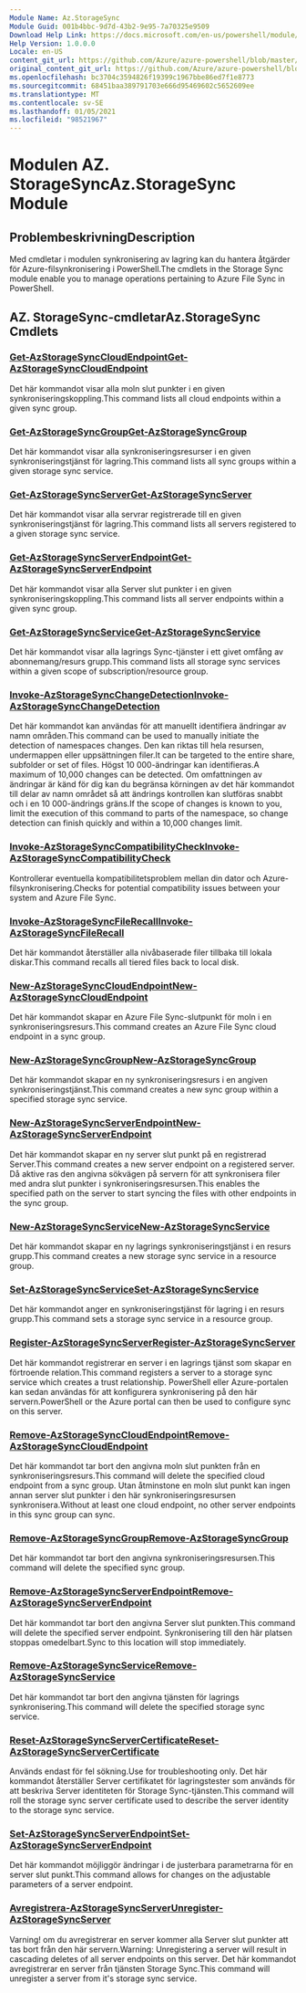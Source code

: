 ```yaml
---
Module Name: Az.StorageSync
Module Guid: 001b4bbc-9d7d-43b2-9e95-7a70325e9509
Download Help Link: https://docs.microsoft.com/en-us/powershell/module/az.storagesync
Help Version: 1.0.0.0
Locale: en-US
content_git_url: https://github.com/Azure/azure-powershell/blob/master/src/StorageSync/StorageSync/help/Az.StorageSync.md
original_content_git_url: https://github.com/Azure/azure-powershell/blob/master/src/StorageSync/StorageSync/help/Az.StorageSync.md
ms.openlocfilehash: bc3704c3594826f19399c1967bbe86ed7f1e8773
ms.sourcegitcommit: 68451baa389791703e666d95469602c5652609ee
ms.translationtype: MT
ms.contentlocale: sv-SE
ms.lasthandoff: 01/05/2021
ms.locfileid: "98521967"
---
```

# <span data-ttu-id="1f587-101">Modulen AZ. StorageSync</span><span class="sxs-lookup"><span data-stu-id="1f587-101">Az.StorageSync Module</span></span>
## <span data-ttu-id="1f587-102">Problembeskrivning</span><span class="sxs-lookup"><span data-stu-id="1f587-102">Description</span></span>
<span data-ttu-id="1f587-103">Med cmdletar i modulen synkronisering av lagring kan du hantera åtgärder för Azure-filsynkronisering i PowerShell.</span><span class="sxs-lookup"><span data-stu-id="1f587-103">The cmdlets in the Storage Sync module enable you to manage operations pertaining to Azure File Sync in PowerShell.</span></span>

## <span data-ttu-id="1f587-104">AZ. StorageSync-cmdletar</span><span class="sxs-lookup"><span data-stu-id="1f587-104">Az.StorageSync Cmdlets</span></span>
### [<span data-ttu-id="1f587-105">Get-AzStorageSyncCloudEndpoint</span><span class="sxs-lookup"><span data-stu-id="1f587-105">Get-AzStorageSyncCloudEndpoint</span></span>](Get-AzStorageSyncCloudEndpoint.md)
<span data-ttu-id="1f587-106">Det här kommandot visar alla moln slut punkter i en given synkroniseringskoppling.</span><span class="sxs-lookup"><span data-stu-id="1f587-106">This command lists all cloud endpoints within a given sync group.</span></span>

### [<span data-ttu-id="1f587-107">Get-AzStorageSyncGroup</span><span class="sxs-lookup"><span data-stu-id="1f587-107">Get-AzStorageSyncGroup</span></span>](Get-AzStorageSyncGroup.md)
<span data-ttu-id="1f587-108">Det här kommandot visar alla synkroniseringsresurser i en given synkroniseringstjänst för lagring.</span><span class="sxs-lookup"><span data-stu-id="1f587-108">This command lists all sync groups within a given storage sync service.</span></span>

### [<span data-ttu-id="1f587-109">Get-AzStorageSyncServer</span><span class="sxs-lookup"><span data-stu-id="1f587-109">Get-AzStorageSyncServer</span></span>](Get-AzStorageSyncServer.md)
<span data-ttu-id="1f587-110">Det här kommandot visar alla servrar registrerade till en given synkroniseringstjänst för lagring.</span><span class="sxs-lookup"><span data-stu-id="1f587-110">This command lists all servers registered to a given storage sync service.</span></span>

### [<span data-ttu-id="1f587-111">Get-AzStorageSyncServerEndpoint</span><span class="sxs-lookup"><span data-stu-id="1f587-111">Get-AzStorageSyncServerEndpoint</span></span>](Get-AzStorageSyncServerEndpoint.md)
<span data-ttu-id="1f587-112">Det här kommandot visar alla Server slut punkter i en given synkroniseringskoppling.</span><span class="sxs-lookup"><span data-stu-id="1f587-112">This command lists all server endpoints within a given sync group.</span></span>

### [<span data-ttu-id="1f587-113">Get-AzStorageSyncService</span><span class="sxs-lookup"><span data-stu-id="1f587-113">Get-AzStorageSyncService</span></span>](Get-AzStorageSyncService.md)
<span data-ttu-id="1f587-114">Det här kommandot visar alla lagrings Sync-tjänster i ett givet omfång av abonnemang/resurs grupp.</span><span class="sxs-lookup"><span data-stu-id="1f587-114">This command lists all storage sync services within a given scope of subscription/resource group.</span></span>

### [<span data-ttu-id="1f587-115">Invoke-AzStorageSyncChangeDetection</span><span class="sxs-lookup"><span data-stu-id="1f587-115">Invoke-AzStorageSyncChangeDetection</span></span>](Invoke-AzStorageSyncChangeDetection.md)
<span data-ttu-id="1f587-116">Det här kommandot kan användas för att manuellt identifiera ändringar av namn områden.</span><span class="sxs-lookup"><span data-stu-id="1f587-116">This command can be used to manually initiate the detection of namespaces changes.</span></span> <span data-ttu-id="1f587-117">Den kan riktas till hela resursen, undermappen eller uppsättningen filer.</span><span class="sxs-lookup"><span data-stu-id="1f587-117">It can be targeted to the entire share, subfolder or set of files.</span></span> <span data-ttu-id="1f587-118">Högst 10 000-ändringar kan identifieras.</span><span class="sxs-lookup"><span data-stu-id="1f587-118">A maximum of 10,000 changes can be detected.</span></span> <span data-ttu-id="1f587-119">Om omfattningen av ändringar är känd för dig kan du begränsa körningen av det här kommandot till delar av namn området så att ändrings kontrollen kan slutföras snabbt och i en 10 000-ändrings gräns.</span><span class="sxs-lookup"><span data-stu-id="1f587-119">If the scope of changes is known to you, limit the execution of this command to parts of the namespace, so change detection can finish quickly and within a 10,000 changes limit.</span></span>

### [<span data-ttu-id="1f587-120">Invoke-AzStorageSyncCompatibilityCheck</span><span class="sxs-lookup"><span data-stu-id="1f587-120">Invoke-AzStorageSyncCompatibilityCheck</span></span>](Invoke-AzStorageSyncCompatibilityCheck.md)
<span data-ttu-id="1f587-121">Kontrollerar eventuella kompatibilitetsproblem mellan din dator och Azure-filsynkronisering.</span><span class="sxs-lookup"><span data-stu-id="1f587-121">Checks for potential compatibility issues between your system and Azure File Sync.</span></span>

### [<span data-ttu-id="1f587-122">Invoke-AzStorageSyncFileRecall</span><span class="sxs-lookup"><span data-stu-id="1f587-122">Invoke-AzStorageSyncFileRecall</span></span>](Invoke-AzStorageSyncFileRecall.md)
<span data-ttu-id="1f587-123">Det här kommandot återställer alla nivåbaserade filer tillbaka till lokala diskar.</span><span class="sxs-lookup"><span data-stu-id="1f587-123">This command recalls all tiered files back to local disk.</span></span>

### [<span data-ttu-id="1f587-124">New-AzStorageSyncCloudEndpoint</span><span class="sxs-lookup"><span data-stu-id="1f587-124">New-AzStorageSyncCloudEndpoint</span></span>](New-AzStorageSyncCloudEndpoint.md)
<span data-ttu-id="1f587-125">Det här kommandot skapar en Azure File Sync-slutpunkt för moln i en synkroniseringsresurs.</span><span class="sxs-lookup"><span data-stu-id="1f587-125">This command creates an Azure File Sync cloud endpoint in a sync group.</span></span>

### [<span data-ttu-id="1f587-126">New-AzStorageSyncGroup</span><span class="sxs-lookup"><span data-stu-id="1f587-126">New-AzStorageSyncGroup</span></span>](New-AzStorageSyncGroup.md)
<span data-ttu-id="1f587-127">Det här kommandot skapar en ny synkroniseringsresurs i en angiven synkroniseringstjänst.</span><span class="sxs-lookup"><span data-stu-id="1f587-127">This command creates a new sync group within a specified storage sync service.</span></span>

### [<span data-ttu-id="1f587-128">New-AzStorageSyncServerEndpoint</span><span class="sxs-lookup"><span data-stu-id="1f587-128">New-AzStorageSyncServerEndpoint</span></span>](New-AzStorageSyncServerEndpoint.md)
<span data-ttu-id="1f587-129">Det här kommandot skapar en ny server slut punkt på en registrerad Server.</span><span class="sxs-lookup"><span data-stu-id="1f587-129">This command creates a new server endpoint on a registered server.</span></span> <span data-ttu-id="1f587-130">Då aktive ras den angivna sökvägen på servern för att synkronisera filer med andra slut punkter i synkroniseringsresursen.</span><span class="sxs-lookup"><span data-stu-id="1f587-130">This enables the specified path on the server to start syncing the files with other endpoints in the sync group.</span></span>

### [<span data-ttu-id="1f587-131">New-AzStorageSyncService</span><span class="sxs-lookup"><span data-stu-id="1f587-131">New-AzStorageSyncService</span></span>](New-AzStorageSyncService.md)
<span data-ttu-id="1f587-132">Det här kommandot skapar en ny lagrings synkroniseringstjänst i en resurs grupp.</span><span class="sxs-lookup"><span data-stu-id="1f587-132">This command creates a new storage sync service in a resource group.</span></span>

### [<span data-ttu-id="1f587-133">Set-AzStorageSyncService</span><span class="sxs-lookup"><span data-stu-id="1f587-133">Set-AzStorageSyncService</span></span>](New-AzStorageSyncService.md)
<span data-ttu-id="1f587-134">Det här kommandot anger en synkroniseringstjänst för lagring i en resurs grupp.</span><span class="sxs-lookup"><span data-stu-id="1f587-134">This command sets a storage sync service in a resource group.</span></span>

### [<span data-ttu-id="1f587-135">Register-AzStorageSyncServer</span><span class="sxs-lookup"><span data-stu-id="1f587-135">Register-AzStorageSyncServer</span></span>](Register-AzStorageSyncServer.md)
<span data-ttu-id="1f587-136">Det här kommandot registrerar en server i en lagrings tjänst som skapar en förtroende relation.</span><span class="sxs-lookup"><span data-stu-id="1f587-136">This command registers a server to a storage sync service which creates a trust relationship.</span></span> <span data-ttu-id="1f587-137">PowerShell eller Azure-portalen kan sedan användas för att konfigurera synkronisering på den här servern.</span><span class="sxs-lookup"><span data-stu-id="1f587-137">PowerShell or the Azure portal can then be used to configure sync on this server.</span></span>

### [<span data-ttu-id="1f587-138">Remove-AzStorageSyncCloudEndpoint</span><span class="sxs-lookup"><span data-stu-id="1f587-138">Remove-AzStorageSyncCloudEndpoint</span></span>](Remove-AzStorageSyncCloudEndpoint.md)
<span data-ttu-id="1f587-139">Det här kommandot tar bort den angivna moln slut punkten från en synkroniseringsresurs.</span><span class="sxs-lookup"><span data-stu-id="1f587-139">This command will delete the specified cloud endpoint from a sync group.</span></span> <span data-ttu-id="1f587-140">Utan åtminstone en moln slut punkt kan ingen annan server slut punkter i den här synkroniseringsresursen synkronisera.</span><span class="sxs-lookup"><span data-stu-id="1f587-140">Without at least one cloud endpoint, no other server endpoints in this sync group can sync.</span></span>

### [<span data-ttu-id="1f587-141">Remove-AzStorageSyncGroup</span><span class="sxs-lookup"><span data-stu-id="1f587-141">Remove-AzStorageSyncGroup</span></span>](Remove-AzStorageSyncGroup.md)
<span data-ttu-id="1f587-142">Det här kommandot tar bort den angivna synkroniseringsresursen.</span><span class="sxs-lookup"><span data-stu-id="1f587-142">This command will delete the specified sync group.</span></span>

### [<span data-ttu-id="1f587-143">Remove-AzStorageSyncServerEndpoint</span><span class="sxs-lookup"><span data-stu-id="1f587-143">Remove-AzStorageSyncServerEndpoint</span></span>](Remove-AzStorageSyncServerEndpoint.md)
<span data-ttu-id="1f587-144">Det här kommandot tar bort den angivna Server slut punkten.</span><span class="sxs-lookup"><span data-stu-id="1f587-144">This command will delete the specified server endpoint.</span></span> <span data-ttu-id="1f587-145">Synkronisering till den här platsen stoppas omedelbart.</span><span class="sxs-lookup"><span data-stu-id="1f587-145">Sync to this location will stop immediately.</span></span>

### [<span data-ttu-id="1f587-146">Remove-AzStorageSyncService</span><span class="sxs-lookup"><span data-stu-id="1f587-146">Remove-AzStorageSyncService</span></span>](Remove-AzStorageSyncService.md)
<span data-ttu-id="1f587-147">Det här kommandot tar bort den angivna tjänsten för lagrings synkronisering.</span><span class="sxs-lookup"><span data-stu-id="1f587-147">This command will delete the specified storage sync service.</span></span>

### [<span data-ttu-id="1f587-148">Reset-AzStorageSyncServerCertificate</span><span class="sxs-lookup"><span data-stu-id="1f587-148">Reset-AzStorageSyncServerCertificate</span></span>](Reset-AzStorageSyncServerCertificate.md)
<span data-ttu-id="1f587-149">Används endast för fel sökning.</span><span class="sxs-lookup"><span data-stu-id="1f587-149">Use for troubleshooting only.</span></span> <span data-ttu-id="1f587-150">Det här kommandot återställer Server certifikatet för lagringstester som används för att beskriva Server identiteten för Storage Sync-tjänsten.</span><span class="sxs-lookup"><span data-stu-id="1f587-150">This command will roll the storage sync server certificate used to describe the server identity to the storage sync service.</span></span>

### [<span data-ttu-id="1f587-151">Set-AzStorageSyncServerEndpoint</span><span class="sxs-lookup"><span data-stu-id="1f587-151">Set-AzStorageSyncServerEndpoint</span></span>](Set-AzStorageSyncServerEndpoint.md)
<span data-ttu-id="1f587-152">Det här kommandot möjliggör ändringar i de justerbara parametrarna för en server slut punkt.</span><span class="sxs-lookup"><span data-stu-id="1f587-152">This command allows for changes on the adjustable parameters of a server endpoint.</span></span>

### [<span data-ttu-id="1f587-153">Avregistrera-AzStorageSyncServer</span><span class="sxs-lookup"><span data-stu-id="1f587-153">Unregister-AzStorageSyncServer</span></span>](Unregister-AzStorageSyncServer.md)
<span data-ttu-id="1f587-154">Varning! om du avregistrerar en server kommer alla Server slut punkter att tas bort från den här servern.</span><span class="sxs-lookup"><span data-stu-id="1f587-154">Warning: Unregistering a server will result in cascading deletes of all server endpoints on this server.</span></span> <span data-ttu-id="1f587-155">Det här kommandot avregistrerar en server från tjänsten Storage Sync.</span><span class="sxs-lookup"><span data-stu-id="1f587-155">This command will unregister a server from it's storage sync service.</span></span>


